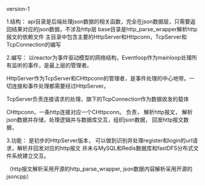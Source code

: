 version-1

1.结构：
api目录是后端处理json数据的相关函数，完全在json数据层，只需要返回结果对应的json数据，不涉及http层
base目录是http_parse_wrapper解析http报文的依赖文件
主目录中包含主要的HttpServer和Httpconn，TcpServer和TcpConnection的编写

2.编写：
以reactor为事件驱动模型的网络结构，Eventloop作为mainloop处理所有监听的事件，是最上层的管理者。

HttpServer作为TcpServer和CHttpconn的管理者，是事件处理的中心地带。一切连接和事件处理都需要经过HttpServer。

TcpServer负责连接请求的处理，旗下的TcpConnection作为数据收发的载体

CHttpconn，一条http连接对应一个CHttpconn。 负责，
解析http报文，
解析json数据并存储，处理逻辑并与数据库交互，组织json数据，
回发http报文数据，

3.功能：
是初步的HttpServer版本，
可以做到识别并处理register和login的url请求，解析并回发对应的http报文
并未与MySQL和Redis数据库和fastDFS分布式文件系统建立交互。


（http报文解析采用开源的http_parse_wrapper, json数据内容解析采用开源的jsoncpp）
